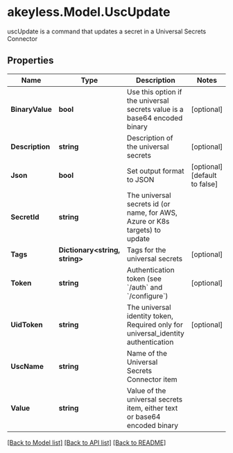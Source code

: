 # akeyless.Model.UscUpdate
uscUpdate is a command that updates a secret in a Universal Secrets Connector

## Properties

Name | Type | Description | Notes
------------ | ------------- | ------------- | -------------
**BinaryValue** | **bool** | Use this option if the universal secrets value is a base64 encoded binary | [optional] 
**Description** | **string** | Description of the universal secrets | [optional] 
**Json** | **bool** | Set output format to JSON | [optional] [default to false]
**SecretId** | **string** | The universal secrets id (or name, for AWS, Azure or K8s targets) to update | 
**Tags** | **Dictionary&lt;string, string&gt;** | Tags for the universal secrets | [optional] 
**Token** | **string** | Authentication token (see &#x60;/auth&#x60; and &#x60;/configure&#x60;) | [optional] 
**UidToken** | **string** | The universal identity token, Required only for universal_identity authentication | [optional] 
**UscName** | **string** | Name of the Universal Secrets Connector item | 
**Value** | **string** | Value of the universal secrets item, either text or base64 encoded binary | 

[[Back to Model list]](../README.md#documentation-for-models) [[Back to API list]](../README.md#documentation-for-api-endpoints) [[Back to README]](../README.md)

